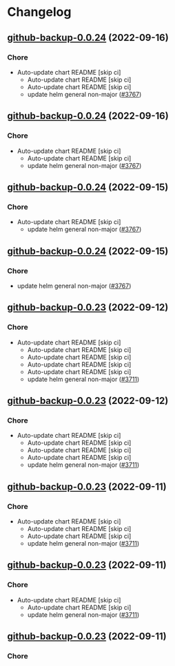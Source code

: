 # Changelog



## [github-backup-0.0.24](https://github.com/truecharts/charts/compare/github-backup-0.0.23...github-backup-0.0.24) (2022-09-16)

### Chore

- Auto-update chart README [skip ci]
  - Auto-update chart README [skip ci]
  - Auto-update chart README [skip ci]
  - update helm general non-major ([#3767](https://github.com/truecharts/charts/issues/3767))




## [github-backup-0.0.24](https://github.com/truecharts/charts/compare/github-backup-0.0.23...github-backup-0.0.24) (2022-09-16)

### Chore

- Auto-update chart README [skip ci]
  - Auto-update chart README [skip ci]
  - update helm general non-major ([#3767](https://github.com/truecharts/charts/issues/3767))




## [github-backup-0.0.24](https://github.com/truecharts/charts/compare/github-backup-0.0.23...github-backup-0.0.24) (2022-09-15)

### Chore

- Auto-update chart README [skip ci]
  - update helm general non-major ([#3767](https://github.com/truecharts/charts/issues/3767))




## [github-backup-0.0.24](https://github.com/truecharts/charts/compare/github-backup-0.0.23...github-backup-0.0.24) (2022-09-15)

### Chore

- update helm general non-major ([#3767](https://github.com/truecharts/charts/issues/3767))




## [github-backup-0.0.23](https://github.com/truecharts/charts/compare/github-backup-0.0.22...github-backup-0.0.23) (2022-09-12)

### Chore

- Auto-update chart README [skip ci]
  - Auto-update chart README [skip ci]
  - Auto-update chart README [skip ci]
  - Auto-update chart README [skip ci]
  - Auto-update chart README [skip ci]
  - update helm general non-major ([#3711](https://github.com/truecharts/charts/issues/3711))




## [github-backup-0.0.23](https://github.com/truecharts/charts/compare/github-backup-0.0.22...github-backup-0.0.23) (2022-09-12)

### Chore

- Auto-update chart README [skip ci]
  - Auto-update chart README [skip ci]
  - Auto-update chart README [skip ci]
  - Auto-update chart README [skip ci]
  - update helm general non-major ([#3711](https://github.com/truecharts/charts/issues/3711))




## [github-backup-0.0.23](https://github.com/truecharts/charts/compare/github-backup-0.0.22...github-backup-0.0.23) (2022-09-11)

### Chore

- Auto-update chart README [skip ci]
  - Auto-update chart README [skip ci]
  - Auto-update chart README [skip ci]
  - update helm general non-major ([#3711](https://github.com/truecharts/charts/issues/3711))




## [github-backup-0.0.23](https://github.com/truecharts/charts/compare/github-backup-0.0.22...github-backup-0.0.23) (2022-09-11)

### Chore

- Auto-update chart README [skip ci]
  - Auto-update chart README [skip ci]
  - update helm general non-major ([#3711](https://github.com/truecharts/charts/issues/3711))




## [github-backup-0.0.23](https://github.com/truecharts/charts/compare/github-backup-0.0.22...github-backup-0.0.23) (2022-09-11)

### Chore
